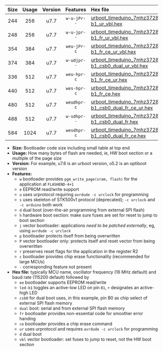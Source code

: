 |Size|Usage|Version|Features|Hex file|
|:-:|:-:|:-:|:-:|:--|
|244|256|u7.7|`w-u-jPr--`|[urboot_timeduino_7mhz3728_230400bps_led-b1_ur_vbl.hex](https://raw.githubusercontent.com/stefanrueger/urboot.hex/main/boards/timeduino/fcpu_7mhz3728/230400_bps/urboot_timeduino_7mhz3728_230400bps_led-b1_ur_vbl.hex)|
|248|256|u7.7|`w-u-jpr--`|[urboot_timeduino_7mhz3728_230400bps_led-b1_fr_ur_vbl.hex](https://raw.githubusercontent.com/stefanrueger/urboot.hex/main/boards/timeduino/fcpu_7mhz3728/230400_bps/urboot_timeduino_7mhz3728_230400bps_led-b1_fr_ur_vbl.hex)|
|354|384|u7.7|`weu-jPr-c`|[urboot_timeduino_7mhz3728_230400bps_ee_led-b1_fr_ce_ur_vbl.hex](https://raw.githubusercontent.com/stefanrueger/urboot.hex/main/boards/timeduino/fcpu_7mhz3728/230400_bps/urboot_timeduino_7mhz3728_230400bps_ee_led-b1_fr_ce_ur_vbl.hex)|
|374|384|u7.7|`w-udjpr--`|[urboot_timeduino_7mhz3728_230400bps_led-b1_csb0_dual_ur_vbl.hex](https://raw.githubusercontent.com/stefanrueger/urboot.hex/main/boards/timeduino/fcpu_7mhz3728/230400_bps/urboot_timeduino_7mhz3728_230400bps_led-b1_csb0_dual_ur_vbl.hex)|
|336|512|u7.7|`weu-hpr-c`|[urboot_timeduino_7mhz3728_230400bps_ee_led-b1_fr_ce_ur.hex](https://raw.githubusercontent.com/stefanrueger/urboot.hex/main/boards/timeduino/fcpu_7mhz3728/230400_bps/urboot_timeduino_7mhz3728_230400bps_ee_led-b1_fr_ce_ur.hex)|
|440|512|u7.7|`wes-hpr-c`|[urboot_timeduino_7mhz3728_230400bps_ee_led-b1_fr_ce.hex](https://raw.githubusercontent.com/stefanrueger/urboot.hex/main/boards/timeduino/fcpu_7mhz3728/230400_bps/urboot_timeduino_7mhz3728_230400bps_ee_led-b1_fr_ce.hex)|
|480|512|u7.7|`weudhpr-c`|[urboot_timeduino_7mhz3728_230400bps_ee_led-b1_csb0_dual_fr_ce_ur.hex](https://raw.githubusercontent.com/stefanrueger/urboot.hex/main/boards/timeduino/fcpu_7mhz3728/230400_bps/urboot_timeduino_7mhz3728_230400bps_ee_led-b1_csb0_dual_fr_ce_ur.hex)|
|488|512|u7.7|`w-sdhpr--`|[urboot_timeduino_7mhz3728_230400bps_led-b1_csb0_dual_fr.hex](https://raw.githubusercontent.com/stefanrueger/urboot.hex/main/boards/timeduino/fcpu_7mhz3728/230400_bps/urboot_timeduino_7mhz3728_230400bps_led-b1_csb0_dual_fr.hex)|
|584|1024|u7.7|`wesdhpr-c`|[urboot_timeduino_7mhz3728_230400bps_ee_led-b1_csb0_dual_fr_ce.hex](https://raw.githubusercontent.com/stefanrueger/urboot.hex/main/boards/timeduino/fcpu_7mhz3728/230400_bps/urboot_timeduino_7mhz3728_230400bps_ee_led-b1_csb0_dual_fr_ce.hex)|

- **Size:** Bootloader code size including small table at top end
- **Usage:** How many bytes of flash are needed, ie, HW boot section or a multiple of the page size
- **Version:** For example, u7.6 is an urboot version, o5.2 is an optiboot version
- **Features:**
  + `w` bootloader provides `pgm_write_page(sram, flash)` for the application at `FLASHEND-4+1`
  + `e` EEPROM read/write support
  + `u` uses urprotocol requiring `avrdude -c urclock` for programming
  + `s` uses skeleton of STK500v1 protocol (deprecated); `-c urclock` and `-c arduino` both work
  + `d` dual boot (over-the-air programming from external SPI flash)
  + `h` hardware boot section: make sure fuses are set for reset to jump to boot section
  + `j` vector bootloader: applications *need to be patched externally*, eg, using `avrdude -c urclock`
  + `p` bootloader protects itself from being overwritten
  + `P` vector bootloader only: protects itself and reset vector from being overwritten
  + `r` preserves reset flags for the application in the register R2
  + `c` bootloader provides chip erase functionality (recommended for large MCUs)
  + `-` corresponding feature not present
- **Hex file:** typically MCU name, oscillator frequency (16 MHz default) and baud rate (115200 default) followed by
  + `ee` bootloader supports EEPROM read/write
  + `led-b1` toggles an active-low LED on pin `B1`, `+` designates an active-high LED
  + `csb0` for dual boot uses, in this example, pin B0 as chip select of external SPI flash memory
  + `dual` boot: serial and from external SPI flash memory
  + `fr` bootloader provides non-essential code for smoother error handing
  + `ce` bootloader provides a chip erase command
  + `ur` uses urprotocol and requires `avrdude -c urclock` for programming
  + `d` dual boot
  + `vbl` vector bootloader: set fuses to jump to reset, not the HW boot section
